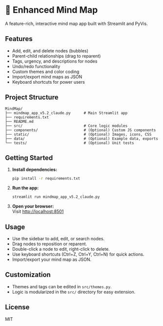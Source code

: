 # 🧠 Enhanced Mind Map

A feature-rich, interactive mind map app built with Streamlit and PyVis.

## Features

- Add, edit, and delete nodes (bubbles)
- Parent-child relationships (drag to reparent)
- Tags, urgency, and descriptions for nodes
- Undo/redo functionality
- Custom themes and color coding
- Import/export mind maps as JSON
- Keyboard shortcuts for power users

## Project Structure

```
MindMap/
├── mindmap_app_v5.2_claude.py      # Main Streamlit app
├── requirements.txt
├── README.md
├── src/                            # Core logic modules
├── components/                     # (Optional) Custom JS components
├── static/                         # (Optional) Images, icons, CSS
├── data/                           # (Optional) Example data, exports
└── tests/                          # (Optional) Unit tests
```

## Getting Started

1. **Install dependencies:**
    ```bash
    pip install -r requirements.txt
    ```

2. **Run the app:**
    ```bash
    streamlit run mindmap_app_v5.2_claude.py
    ```

3. **Open your browser:**  
   Visit [http://localhost:8501](http://localhost:8501)

## Usage

- Use the sidebar to add, edit, or search nodes.
- Drag nodes to reposition or reparent.
- Double-click a node to edit, right-click to delete.
- Use keyboard shortcuts (Ctrl+Z, Ctrl+Y, Ctrl+N) for quick actions.
- Import/export your mind map as JSON.

## Customization

- Themes and tags can be edited in `src/themes.py`.
- Logic is modularized in the `src/` directory for easy extension.

## License

MIT 